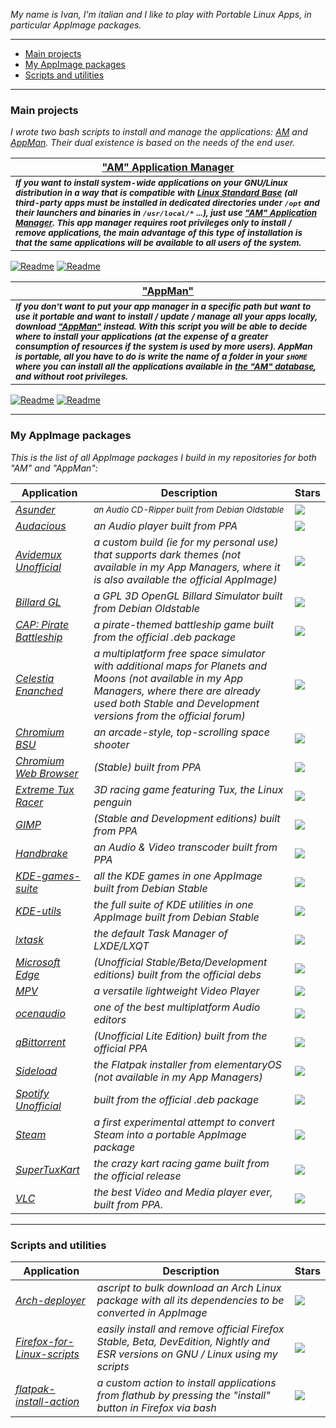 *My name is Ivan, I'm italian and I like to play with Portable Linux Apps, in particular AppImage packages.*

-------------------------------------------------------

- [Main projects](#main-projects)
- [My AppImage packages](#my-appimage-packages)
- [Scripts and utilities](#scripts-and-utilities)

-------------------------------------------------------

### Main projects

*I wrote two bash scripts to install and manage the applications: [AM](https://github.com/ivan-hc/AM-Application-Manager) and [AppMan](https://github.com/ivan-hc/AppMan). Their dual existence is based on the needs of the end user.*

| [**"AM" Application Manager**](https://github.com/ivan-hc/AM-Application-Manager) |
| -- |
| <sub>***If you want to install system-wide applications on your GNU/Linux distribution in a way that is compatible with [Linux Standard Base](https://refspecs.linuxfoundation.org/lsb.shtml) (all third-party apps must be installed in dedicated directories under `/opt` and their launchers and binaries in `/usr/local/*` ...), just use ["AM" Application Manager](https://github.com/ivan-hc/AM-Application-Manager). This app manager requires root privileges only to install / remove applications, the main advantage of this type of installation is that the same applications will be available to all users of the system.***</sub>
[![Readme](https://img.shields.io/github/stars/ivan-hc/AM-Application-Manager?label=%E2%AD%90&style=for-the-badge)](https://github.com/ivan-hc/AM-Application-Manager/stargazers) [![Readme](https://img.shields.io/github/license/ivan-hc/AM-Application-Manager?label=&style=for-the-badge)](https://github.com/ivan-hc/AM-Application-Manager/blob/main/LICENSE)

| [**"AppMan"**](https://github.com/ivan-hc/AppMan)
| --
| <sub>***If you don't want to put your app manager in a specific path but want to use it portable and want to install / update / manage all your apps locally, download ["AppMan"](https://github.com/ivan-hc/AppMan) instead. With this script you will be able to decide where to install your applications (at the expense of a greater consumption of resources if the system is used by more users). AppMan is portable, all you have to do is write the name of a folder in your `$HOME` where you can install all the applications available in [the "AM" database](https://github.com/ivan-hc/AM-Application-Manager/tree/main/programs), and without root privileges.***</sub>
[![Readme](https://img.shields.io/github/stars/ivan-hc/AppMan?label=%E2%AD%90&style=for-the-badge)](https://github.com/ivan-hc/AppMan/stargazers) [![Readme](https://img.shields.io/github/license/ivan-hc/AppMan?label=&style=for-the-badge)](https://github.com/ivan-hc/AppMan/blob/main/LICENSE)

-------------------------------------------------------

### My AppImage packages
*This is the list of all AppImage packages I build in my repositories for both "AM" and "AppMan":*

| Application | Description | Stars |
| -- | -- | -- |
| [*Asunder*](https://github.com/ivan-hc/Database-of-pkg2appimaged-packages/releases/tag/asunder) | <sub>*an Audio CD-Ripper built from Debian Oldstable* | ![](https://img.shields.io/github/stars/ivan-hc/Database-of-pkg2appimaged-packages?color=000000&label=%20)
| [*Audacious*](https://github.com/ivan-hc/Database-of-pkg2appimaged-packages/releases/tag/audacious) | *an Audio player built from PPA* | ![](https://img.shields.io/github/stars/ivan-hc/Database-of-pkg2appimaged-packages?color=000000&label=%20)
| [*Avidemux Unofficial*](https://github.com/ivan-hc/Avidemux-unofficial-appimage) | *a custom build (ie for my personal use) that supports dark themes (not available in my App Managers, where it is also available the official AppImage)* | ![](https://img.shields.io/github/stars/ivan-hc/Avidemux-unofficial-appimage?color=000000&label=%20)
| [*Billard GL*](https://github.com/ivan-hc/Database-of-pkg2appimaged-packages/releases/tag/billard-gl) | *a GPL 3D OpenGL Billard Simulator built from Debian Oldstable* | ![](https://img.shields.io/github/stars/ivan-hc/Database-of-pkg2appimaged-packages?color=000000&label=%20)
| [*CAP: Pirate Battleship*](https://github.com/ivan-hc/Database-of-pkg2appimaged-packages/releases/tag/capbattleship) | *a pirate-themed battleship game built from the official .deb package* | ![](https://img.shields.io/github/stars/ivan-hc/Database-of-pkg2appimaged-packages?color=000000&label=%20)
| [*Celestia Enanched*](https://github.com/ivan-hc/Celestia-appimage) | *a multiplatform free space simulator with additional maps for Planets and Moons (not available in my App Managers, where there are already used both Stable and Development versions from the official forum)* | ![](https://img.shields.io/github/stars/ivan-hc/Celestia-appimage?color=000000&label=%20)
| [*Chromium BSU*](https://github.com/ivan-hc/Database-of-pkg2appimaged-packages/releases/tag/chromium-bsu) | *an arcade-style, top-scrolling space shooter* | ![](https://img.shields.io/github/stars/ivan-hc/Database-of-pkg2appimaged-packages?color=000000&label=%20)
| [*Chromium Web Browser*](https://github.com/ivan-hc/Chromium-Web-Browser-appimage) | *(Stable) built from PPA* | ![](https://img.shields.io/github/stars/ivan-hc/Chromium-Web-Browser-appimage?color=000000&label=%20)
| [*Extreme Tux Racer*](https://github.com/ivan-hc/Database-of-pkg2appimaged-packages/releases/tag/extremetuxracer) | *3D racing game featuring Tux, the Linux penguin* | ![](https://img.shields.io/github/stars/ivan-hc/Database-of-pkg2appimaged-packages?color=000000&label=%20)
| [*GIMP*](https://github.com/ivan-hc/GIMP-appimage) | *(Stable and Development editions) built from PPA* | ![](https://img.shields.io/github/stars/ivan-hc/GIMP-appimage?color=000000&label=%20)
| [*Handbrake*](https://github.com/ivan-hc/Handbrake-appimage) | *an Audio & Video transcoder built from PPA* | ![](https://img.shields.io/github/stars/ivan-hc/Handbrake-appimage?color=000000&label=%20)
| [*KDE-games-suite*](https://github.com/ivan-hc/KDE-games-suite-appimage) | *all the KDE games in one AppImage built from Debian Stable* | ![](https://img.shields.io/github/stars/ivan-hc/KDE-games-suite-appimage?color=000000&label=%20)
| [*KDE-utils*](https://github.com/ivan-hc/KDE-utils-appimage) | *the full suite of KDE utilities in one AppImage built from Debian Stable* | ![](https://img.shields.io/github/stars/ivan-hc/KDE-utils-appimage?color=000000&label=%20)
| [*lxtask*](https://github.com/ivan-hc/Database-of-pkg2appimaged-packages/releases/tag/lxtask) | *the default Task Manager of LXDE/LXQT* | ![](https://img.shields.io/github/stars/ivan-hc/Database-of-pkg2appimaged-packages?color=000000&label=%20)
| [*Microsoft Edge*](https://github.com/ivan-hc/MS-Edge-appimage) | *(Unofficial Stable/Beta/Development editions) built from the official debs* | ![](https://img.shields.io/github/stars/ivan-hc/MS-Edge-appimage?color=000000&label=%20)
| [*MPV*](https://github.com/ivan-hc/MPV-appimage) | *a versatile lightweight Video Player* | ![](https://img.shields.io/github/stars/ivan-hc/MPV-appimage?color=000000&label=%20)
| [*ocenaudio*](https://github.com/ivan-hc/ocenaudio-appimage) | *one of the best multiplatform Audio editors* | ![](https://img.shields.io/github/stars/ivan-hc/ocenaudio-appimage?color=000000&label=%20)
| [*qBittorrent*](https://github.com/ivan-hc/qbittorrent-appimage) | *(Unofficial Lite Edition) built from the official PPA* | ![](https://img.shields.io/github/stars/ivan-hc/qbittorrent-appimage?color=000000&label=%20)
| [*Sideload*](https://github.com/ivan-hc/Flatpak-installer-appimage) | *the Flatpak installer from elementaryOS (not available in my App Managers)* | ![](https://img.shields.io/github/stars/ivan-hc/Flatpak-installer-appimage?color=000000&label=%20)
| [*Spotify Unofficial*](https://github.com/ivan-hc/Spotify-appimage) | *built from the official .deb package* | ![](https://img.shields.io/github/stars/ivan-hc/Spotify-appimage?color=000000&label=%20)
| [*Steam*](https://github.com/ivan-hc/Steam-appimage) | *a first experimental attempt to convert Steam into a portable AppImage package* | ![](https://img.shields.io/github/stars/ivan-hc/Steam-appimage?color=000000&label=%20)
| [*SuperTuxKart*](https://github.com/ivan-hc/SuperTuxKart-appimage) | *the crazy kart racing game built from the official release* | ![](https://img.shields.io/github/stars/ivan-hc/SuperTuxKart-appimage?color=000000&label=%20)
| [*VLC*](https://github.com/ivan-hc/VLC-appimage) | *the best Video and Media player ever, built from PPA.* | ![](https://img.shields.io/github/stars/ivan-hc/VLC-appimage?color=000000&label=%20)

-------------------------------------------------------

### Scripts and utilities
| Application | Description | Stars |
| -- | -- | -- |
| [*Arch-deployer*](https://github.com/ivan-hc/Arch-deployer) | *ascript to bulk download an Arch Linux package with all its dependencies to be converted in AppImage* | ![](https://img.shields.io/github/stars/ivan-hc/Arch-deployer?color=000000&label=%20)
| [*Firefox-for-Linux-scripts*](https://github.com/ivan-hc/Firefox-for-Linux-scripts) | *easily install and remove official Firefox Stable, Beta, DevEdition, Nightly and ESR versions on GNU / Linux using my scripts* | ![](https://img.shields.io/github/stars/ivan-hc/Firefox-for-Linux-scripts?color=000000&label=%20)
| [*flatpak-install-action*](https://github.com/ivan-hc/flatpak-install-action) | *a custom action to install applications from flathub by pressing the "install" button in Firefox via bash* | ![](https://img.shields.io/github/stars/ivan-hc/flatpak-install-action?color=000000&label=%20)
